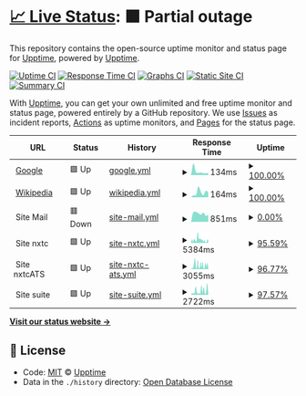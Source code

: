 # [📈 Live Status](https://demo.upptime.js.org): <!--live status--> **🟧 Partial outage**

This repository contains the open-source uptime monitor and status page for [Upptime](https://upptime.js.org), powered by [Upptime](https://github.com/upptime/upptime).

[![Uptime CI](https://github.com/koj-co/upptime/workflows/Uptime%20CI/badge.svg)](https://github.com/koj-co/upptime/actions?query=workflow%3A%22Uptime+CI%22)
[![Response Time CI](https://github.com/koj-co/upptime/workflows/Response%20Time%20CI/badge.svg)](https://github.com/koj-co/upptime/actions?query=workflow%3A%22Response+Time+CI%22)
[![Graphs CI](https://github.com/koj-co/upptime/workflows/Graphs%20CI/badge.svg)](https://github.com/koj-co/upptime/actions?query=workflow%3A%22Graphs+CI%22)
[![Static Site CI](https://github.com/koj-co/upptime/workflows/Static%20Site%20CI/badge.svg)](https://github.com/koj-co/upptime/actions?query=workflow%3A%22Static+Site+CI%22)
[![Summary CI](https://github.com/koj-co/upptime/workflows/Summary%20CI/badge.svg)](https://github.com/koj-co/upptime/actions?query=workflow%3A%22Summary+CI%22)

With [Upptime](https://upptime.js.org), you can get your own unlimited and free uptime monitor and status page, powered entirely by a GitHub repository. We use [Issues](https://github.com/upptime/upptime/issues) as incident reports, [Actions](https://github.com/fmmaia/fmAtAllUptime/actions) as uptime monitors, and [Pages](https://demo.upptime.js.org) for the status page.

<!--start: status pages-->
<!-- This summary is generated by Upptime (https://github.com/upptime/upptime) -->
<!-- Do not edit this manually, your changes will be overwritten -->
<!-- prettier-ignore -->
| URL | Status | History | Response Time | Uptime |
| --- | ------ | ------- | ------------- | ------ |
| <img alt="" src="https://icons.duckduckgo.com/ip3/www.google.com.ico" height="13"> [Google](https://www.google.com) | 🟩 Up | [google.yml](https://github.com/fmmaia/fmAtAllUptime/commits/HEAD/history/google.yml) | <details><summary><img alt="Response time graph" src="./graphs/google/response-time-week.png" height="20"> 134ms</summary><br><a href="https://fmmaia.github.io/fmAtAllUptime/history/google"><img alt="Response time 109" src="https://img.shields.io/endpoint?url=https%3A%2F%2Fraw.githubusercontent.com%2Ffmmaia%2FfmAtAllUptime%2FHEAD%2Fapi%2Fgoogle%2Fresponse-time.json"></a><br><a href="https://fmmaia.github.io/fmAtAllUptime/history/google"><img alt="24-hour response time 79" src="https://img.shields.io/endpoint?url=https%3A%2F%2Fraw.githubusercontent.com%2Ffmmaia%2FfmAtAllUptime%2FHEAD%2Fapi%2Fgoogle%2Fresponse-time-day.json"></a><br><a href="https://fmmaia.github.io/fmAtAllUptime/history/google"><img alt="7-day response time 134" src="https://img.shields.io/endpoint?url=https%3A%2F%2Fraw.githubusercontent.com%2Ffmmaia%2FfmAtAllUptime%2FHEAD%2Fapi%2Fgoogle%2Fresponse-time-week.json"></a><br><a href="https://fmmaia.github.io/fmAtAllUptime/history/google"><img alt="30-day response time 92" src="https://img.shields.io/endpoint?url=https%3A%2F%2Fraw.githubusercontent.com%2Ffmmaia%2FfmAtAllUptime%2FHEAD%2Fapi%2Fgoogle%2Fresponse-time-month.json"></a><br><a href="https://fmmaia.github.io/fmAtAllUptime/history/google"><img alt="1-year response time 109" src="https://img.shields.io/endpoint?url=https%3A%2F%2Fraw.githubusercontent.com%2Ffmmaia%2FfmAtAllUptime%2FHEAD%2Fapi%2Fgoogle%2Fresponse-time-year.json"></a></details> | <details><summary><a href="https://fmmaia.github.io/fmAtAllUptime/history/google">100.00%</a></summary><a href="https://fmmaia.github.io/fmAtAllUptime/history/google"><img alt="All-time uptime 100.00%" src="https://img.shields.io/endpoint?url=https%3A%2F%2Fraw.githubusercontent.com%2Ffmmaia%2FfmAtAllUptime%2FHEAD%2Fapi%2Fgoogle%2Fuptime.json"></a><br><a href="https://fmmaia.github.io/fmAtAllUptime/history/google"><img alt="24-hour uptime 100.00%" src="https://img.shields.io/endpoint?url=https%3A%2F%2Fraw.githubusercontent.com%2Ffmmaia%2FfmAtAllUptime%2FHEAD%2Fapi%2Fgoogle%2Fuptime-day.json"></a><br><a href="https://fmmaia.github.io/fmAtAllUptime/history/google"><img alt="7-day uptime 100.00%" src="https://img.shields.io/endpoint?url=https%3A%2F%2Fraw.githubusercontent.com%2Ffmmaia%2FfmAtAllUptime%2FHEAD%2Fapi%2Fgoogle%2Fuptime-week.json"></a><br><a href="https://fmmaia.github.io/fmAtAllUptime/history/google"><img alt="30-day uptime 100.00%" src="https://img.shields.io/endpoint?url=https%3A%2F%2Fraw.githubusercontent.com%2Ffmmaia%2FfmAtAllUptime%2FHEAD%2Fapi%2Fgoogle%2Fuptime-month.json"></a><br><a href="https://fmmaia.github.io/fmAtAllUptime/history/google"><img alt="1-year uptime 100.00%" src="https://img.shields.io/endpoint?url=https%3A%2F%2Fraw.githubusercontent.com%2Ffmmaia%2FfmAtAllUptime%2FHEAD%2Fapi%2Fgoogle%2Fuptime-year.json"></a></details>
| <img alt="" src="https://icons.duckduckgo.com/ip3/en.wikipedia.org.ico" height="13"> [Wikipedia](https://en.wikipedia.org) | 🟩 Up | [wikipedia.yml](https://github.com/fmmaia/fmAtAllUptime/commits/HEAD/history/wikipedia.yml) | <details><summary><img alt="Response time graph" src="./graphs/wikipedia/response-time-week.png" height="20"> 164ms</summary><br><a href="https://fmmaia.github.io/fmAtAllUptime/history/wikipedia"><img alt="Response time 212" src="https://img.shields.io/endpoint?url=https%3A%2F%2Fraw.githubusercontent.com%2Ffmmaia%2FfmAtAllUptime%2FHEAD%2Fapi%2Fwikipedia%2Fresponse-time.json"></a><br><a href="https://fmmaia.github.io/fmAtAllUptime/history/wikipedia"><img alt="24-hour response time 180" src="https://img.shields.io/endpoint?url=https%3A%2F%2Fraw.githubusercontent.com%2Ffmmaia%2FfmAtAllUptime%2FHEAD%2Fapi%2Fwikipedia%2Fresponse-time-day.json"></a><br><a href="https://fmmaia.github.io/fmAtAllUptime/history/wikipedia"><img alt="7-day response time 164" src="https://img.shields.io/endpoint?url=https%3A%2F%2Fraw.githubusercontent.com%2Ffmmaia%2FfmAtAllUptime%2FHEAD%2Fapi%2Fwikipedia%2Fresponse-time-week.json"></a><br><a href="https://fmmaia.github.io/fmAtAllUptime/history/wikipedia"><img alt="30-day response time 202" src="https://img.shields.io/endpoint?url=https%3A%2F%2Fraw.githubusercontent.com%2Ffmmaia%2FfmAtAllUptime%2FHEAD%2Fapi%2Fwikipedia%2Fresponse-time-month.json"></a><br><a href="https://fmmaia.github.io/fmAtAllUptime/history/wikipedia"><img alt="1-year response time 206" src="https://img.shields.io/endpoint?url=https%3A%2F%2Fraw.githubusercontent.com%2Ffmmaia%2FfmAtAllUptime%2FHEAD%2Fapi%2Fwikipedia%2Fresponse-time-year.json"></a></details> | <details><summary><a href="https://fmmaia.github.io/fmAtAllUptime/history/wikipedia">100.00%</a></summary><a href="https://fmmaia.github.io/fmAtAllUptime/history/wikipedia"><img alt="All-time uptime 100.00%" src="https://img.shields.io/endpoint?url=https%3A%2F%2Fraw.githubusercontent.com%2Ffmmaia%2FfmAtAllUptime%2FHEAD%2Fapi%2Fwikipedia%2Fuptime.json"></a><br><a href="https://fmmaia.github.io/fmAtAllUptime/history/wikipedia"><img alt="24-hour uptime 100.00%" src="https://img.shields.io/endpoint?url=https%3A%2F%2Fraw.githubusercontent.com%2Ffmmaia%2FfmAtAllUptime%2FHEAD%2Fapi%2Fwikipedia%2Fuptime-day.json"></a><br><a href="https://fmmaia.github.io/fmAtAllUptime/history/wikipedia"><img alt="7-day uptime 100.00%" src="https://img.shields.io/endpoint?url=https%3A%2F%2Fraw.githubusercontent.com%2Ffmmaia%2FfmAtAllUptime%2FHEAD%2Fapi%2Fwikipedia%2Fuptime-week.json"></a><br><a href="https://fmmaia.github.io/fmAtAllUptime/history/wikipedia"><img alt="30-day uptime 100.00%" src="https://img.shields.io/endpoint?url=https%3A%2F%2Fraw.githubusercontent.com%2Ffmmaia%2FfmAtAllUptime%2FHEAD%2Fapi%2Fwikipedia%2Fuptime-month.json"></a><br><a href="https://fmmaia.github.io/fmAtAllUptime/history/wikipedia"><img alt="1-year uptime 100.00%" src="https://img.shields.io/endpoint?url=https%3A%2F%2Fraw.githubusercontent.com%2Ffmmaia%2FfmAtAllUptime%2FHEAD%2Fapi%2Fwikipedia%2Fuptime-year.json"></a></details>
| <img alt="" src="https://icons.duckduckgo.com/ip3/null.ico" height="13"> Site Mail | 🟥 Down | [site-mail.yml](https://github.com/fmmaia/fmAtAllUptime/commits/HEAD/history/site-mail.yml) | <details><summary><img alt="Response time graph" src="./graphs/site-mail/response-time-week.png" height="20"> 851ms</summary><br><a href="https://fmmaia.github.io/fmAtAllUptime/history/site-mail"><img alt="Response time 797" src="https://img.shields.io/endpoint?url=https%3A%2F%2Fraw.githubusercontent.com%2Ffmmaia%2FfmAtAllUptime%2FHEAD%2Fapi%2Fsite-mail%2Fresponse-time.json"></a><br><a href="https://fmmaia.github.io/fmAtAllUptime/history/site-mail"><img alt="24-hour response time 725" src="https://img.shields.io/endpoint?url=https%3A%2F%2Fraw.githubusercontent.com%2Ffmmaia%2FfmAtAllUptime%2FHEAD%2Fapi%2Fsite-mail%2Fresponse-time-day.json"></a><br><a href="https://fmmaia.github.io/fmAtAllUptime/history/site-mail"><img alt="7-day response time 851" src="https://img.shields.io/endpoint?url=https%3A%2F%2Fraw.githubusercontent.com%2Ffmmaia%2FfmAtAllUptime%2FHEAD%2Fapi%2Fsite-mail%2Fresponse-time-week.json"></a><br><a href="https://fmmaia.github.io/fmAtAllUptime/history/site-mail"><img alt="30-day response time 750" src="https://img.shields.io/endpoint?url=https%3A%2F%2Fraw.githubusercontent.com%2Ffmmaia%2FfmAtAllUptime%2FHEAD%2Fapi%2Fsite-mail%2Fresponse-time-month.json"></a><br><a href="https://fmmaia.github.io/fmAtAllUptime/history/site-mail"><img alt="1-year response time 809" src="https://img.shields.io/endpoint?url=https%3A%2F%2Fraw.githubusercontent.com%2Ffmmaia%2FfmAtAllUptime%2FHEAD%2Fapi%2Fsite-mail%2Fresponse-time-year.json"></a></details> | <details><summary><a href="https://fmmaia.github.io/fmAtAllUptime/history/site-mail">0.00%</a></summary><a href="https://fmmaia.github.io/fmAtAllUptime/history/site-mail"><img alt="All-time uptime 40.80%" src="https://img.shields.io/endpoint?url=https%3A%2F%2Fraw.githubusercontent.com%2Ffmmaia%2FfmAtAllUptime%2FHEAD%2Fapi%2Fsite-mail%2Fuptime.json"></a><br><a href="https://fmmaia.github.io/fmAtAllUptime/history/site-mail"><img alt="24-hour uptime 0.00%" src="https://img.shields.io/endpoint?url=https%3A%2F%2Fraw.githubusercontent.com%2Ffmmaia%2FfmAtAllUptime%2FHEAD%2Fapi%2Fsite-mail%2Fuptime-day.json"></a><br><a href="https://fmmaia.github.io/fmAtAllUptime/history/site-mail"><img alt="7-day uptime 0.00%" src="https://img.shields.io/endpoint?url=https%3A%2F%2Fraw.githubusercontent.com%2Ffmmaia%2FfmAtAllUptime%2FHEAD%2Fapi%2Fsite-mail%2Fuptime-week.json"></a><br><a href="https://fmmaia.github.io/fmAtAllUptime/history/site-mail"><img alt="30-day uptime 0.00%" src="https://img.shields.io/endpoint?url=https%3A%2F%2Fraw.githubusercontent.com%2Ffmmaia%2FfmAtAllUptime%2FHEAD%2Fapi%2Fsite-mail%2Fuptime-month.json"></a><br><a href="https://fmmaia.github.io/fmAtAllUptime/history/site-mail"><img alt="1-year uptime 0.00%" src="https://img.shields.io/endpoint?url=https%3A%2F%2Fraw.githubusercontent.com%2Ffmmaia%2FfmAtAllUptime%2FHEAD%2Fapi%2Fsite-mail%2Fuptime-year.json"></a></details>
| <img alt="" src="https://icons.duckduckgo.com/ip3/null.ico" height="13"> Site nxtc | 🟩 Up | [site-nxtc.yml](https://github.com/fmmaia/fmAtAllUptime/commits/HEAD/history/site-nxtc.yml) | <details><summary><img alt="Response time graph" src="./graphs/site-nxtc/response-time-week.png" height="20"> 5384ms</summary><br><a href="https://fmmaia.github.io/fmAtAllUptime/history/site-nxtc"><img alt="Response time 2301" src="https://img.shields.io/endpoint?url=https%3A%2F%2Fraw.githubusercontent.com%2Ffmmaia%2FfmAtAllUptime%2FHEAD%2Fapi%2Fsite-nxtc%2Fresponse-time.json"></a><br><a href="https://fmmaia.github.io/fmAtAllUptime/history/site-nxtc"><img alt="24-hour response time 5590" src="https://img.shields.io/endpoint?url=https%3A%2F%2Fraw.githubusercontent.com%2Ffmmaia%2FfmAtAllUptime%2FHEAD%2Fapi%2Fsite-nxtc%2Fresponse-time-day.json"></a><br><a href="https://fmmaia.github.io/fmAtAllUptime/history/site-nxtc"><img alt="7-day response time 5384" src="https://img.shields.io/endpoint?url=https%3A%2F%2Fraw.githubusercontent.com%2Ffmmaia%2FfmAtAllUptime%2FHEAD%2Fapi%2Fsite-nxtc%2Fresponse-time-week.json"></a><br><a href="https://fmmaia.github.io/fmAtAllUptime/history/site-nxtc"><img alt="30-day response time 3310" src="https://img.shields.io/endpoint?url=https%3A%2F%2Fraw.githubusercontent.com%2Ffmmaia%2FfmAtAllUptime%2FHEAD%2Fapi%2Fsite-nxtc%2Fresponse-time-month.json"></a><br><a href="https://fmmaia.github.io/fmAtAllUptime/history/site-nxtc"><img alt="1-year response time 2392" src="https://img.shields.io/endpoint?url=https%3A%2F%2Fraw.githubusercontent.com%2Ffmmaia%2FfmAtAllUptime%2FHEAD%2Fapi%2Fsite-nxtc%2Fresponse-time-year.json"></a></details> | <details><summary><a href="https://fmmaia.github.io/fmAtAllUptime/history/site-nxtc">95.59%</a></summary><a href="https://fmmaia.github.io/fmAtAllUptime/history/site-nxtc"><img alt="All-time uptime 99.45%" src="https://img.shields.io/endpoint?url=https%3A%2F%2Fraw.githubusercontent.com%2Ffmmaia%2FfmAtAllUptime%2FHEAD%2Fapi%2Fsite-nxtc%2Fuptime.json"></a><br><a href="https://fmmaia.github.io/fmAtAllUptime/history/site-nxtc"><img alt="24-hour uptime 83.28%" src="https://img.shields.io/endpoint?url=https%3A%2F%2Fraw.githubusercontent.com%2Ffmmaia%2FfmAtAllUptime%2FHEAD%2Fapi%2Fsite-nxtc%2Fuptime-day.json"></a><br><a href="https://fmmaia.github.io/fmAtAllUptime/history/site-nxtc"><img alt="7-day uptime 95.59%" src="https://img.shields.io/endpoint?url=https%3A%2F%2Fraw.githubusercontent.com%2Ffmmaia%2FfmAtAllUptime%2FHEAD%2Fapi%2Fsite-nxtc%2Fuptime-week.json"></a><br><a href="https://fmmaia.github.io/fmAtAllUptime/history/site-nxtc"><img alt="30-day uptime 97.95%" src="https://img.shields.io/endpoint?url=https%3A%2F%2Fraw.githubusercontent.com%2Ffmmaia%2FfmAtAllUptime%2FHEAD%2Fapi%2Fsite-nxtc%2Fuptime-month.json"></a><br><a href="https://fmmaia.github.io/fmAtAllUptime/history/site-nxtc"><img alt="1-year uptime 98.27%" src="https://img.shields.io/endpoint?url=https%3A%2F%2Fraw.githubusercontent.com%2Ffmmaia%2FfmAtAllUptime%2FHEAD%2Fapi%2Fsite-nxtc%2Fuptime-year.json"></a></details>
| <img alt="" src="https://icons.duckduckgo.com/ip3/null.ico" height="13"> Site nxtcATS | 🟩 Up | [site-nxtc-ats.yml](https://github.com/fmmaia/fmAtAllUptime/commits/HEAD/history/site-nxtc-ats.yml) | <details><summary><img alt="Response time graph" src="./graphs/site-nxtc-ats/response-time-week.png" height="20"> 3055ms</summary><br><a href="https://fmmaia.github.io/fmAtAllUptime/history/site-nxtc-ats"><img alt="Response time 1857" src="https://img.shields.io/endpoint?url=https%3A%2F%2Fraw.githubusercontent.com%2Ffmmaia%2FfmAtAllUptime%2FHEAD%2Fapi%2Fsite-nxtc-ats%2Fresponse-time.json"></a><br><a href="https://fmmaia.github.io/fmAtAllUptime/history/site-nxtc-ats"><img alt="24-hour response time 5006" src="https://img.shields.io/endpoint?url=https%3A%2F%2Fraw.githubusercontent.com%2Ffmmaia%2FfmAtAllUptime%2FHEAD%2Fapi%2Fsite-nxtc-ats%2Fresponse-time-day.json"></a><br><a href="https://fmmaia.github.io/fmAtAllUptime/history/site-nxtc-ats"><img alt="7-day response time 3055" src="https://img.shields.io/endpoint?url=https%3A%2F%2Fraw.githubusercontent.com%2Ffmmaia%2FfmAtAllUptime%2FHEAD%2Fapi%2Fsite-nxtc-ats%2Fresponse-time-week.json"></a><br><a href="https://fmmaia.github.io/fmAtAllUptime/history/site-nxtc-ats"><img alt="30-day response time 2249" src="https://img.shields.io/endpoint?url=https%3A%2F%2Fraw.githubusercontent.com%2Ffmmaia%2FfmAtAllUptime%2FHEAD%2Fapi%2Fsite-nxtc-ats%2Fresponse-time-month.json"></a><br><a href="https://fmmaia.github.io/fmAtAllUptime/history/site-nxtc-ats"><img alt="1-year response time 1950" src="https://img.shields.io/endpoint?url=https%3A%2F%2Fraw.githubusercontent.com%2Ffmmaia%2FfmAtAllUptime%2FHEAD%2Fapi%2Fsite-nxtc-ats%2Fresponse-time-year.json"></a></details> | <details><summary><a href="https://fmmaia.github.io/fmAtAllUptime/history/site-nxtc-ats">96.77%</a></summary><a href="https://fmmaia.github.io/fmAtAllUptime/history/site-nxtc-ats"><img alt="All-time uptime 99.42%" src="https://img.shields.io/endpoint?url=https%3A%2F%2Fraw.githubusercontent.com%2Ffmmaia%2FfmAtAllUptime%2FHEAD%2Fapi%2Fsite-nxtc-ats%2Fuptime.json"></a><br><a href="https://fmmaia.github.io/fmAtAllUptime/history/site-nxtc-ats"><img alt="24-hour uptime 88.11%" src="https://img.shields.io/endpoint?url=https%3A%2F%2Fraw.githubusercontent.com%2Ffmmaia%2FfmAtAllUptime%2FHEAD%2Fapi%2Fsite-nxtc-ats%2Fuptime-day.json"></a><br><a href="https://fmmaia.github.io/fmAtAllUptime/history/site-nxtc-ats"><img alt="7-day uptime 96.77%" src="https://img.shields.io/endpoint?url=https%3A%2F%2Fraw.githubusercontent.com%2Ffmmaia%2FfmAtAllUptime%2FHEAD%2Fapi%2Fsite-nxtc-ats%2Fuptime-week.json"></a><br><a href="https://fmmaia.github.io/fmAtAllUptime/history/site-nxtc-ats"><img alt="30-day uptime 98.29%" src="https://img.shields.io/endpoint?url=https%3A%2F%2Fraw.githubusercontent.com%2Ffmmaia%2FfmAtAllUptime%2FHEAD%2Fapi%2Fsite-nxtc-ats%2Fuptime-month.json"></a><br><a href="https://fmmaia.github.io/fmAtAllUptime/history/site-nxtc-ats"><img alt="1-year uptime 98.20%" src="https://img.shields.io/endpoint?url=https%3A%2F%2Fraw.githubusercontent.com%2Ffmmaia%2FfmAtAllUptime%2FHEAD%2Fapi%2Fsite-nxtc-ats%2Fuptime-year.json"></a></details>
| <img alt="" src="https://icons.duckduckgo.com/ip3/null.ico" height="13"> Site suite | 🟩 Up | [site-suite.yml](https://github.com/fmmaia/fmAtAllUptime/commits/HEAD/history/site-suite.yml) | <details><summary><img alt="Response time graph" src="./graphs/site-suite/response-time-week.png" height="20"> 2722ms</summary><br><a href="https://fmmaia.github.io/fmAtAllUptime/history/site-suite"><img alt="Response time 1751" src="https://img.shields.io/endpoint?url=https%3A%2F%2Fraw.githubusercontent.com%2Ffmmaia%2FfmAtAllUptime%2FHEAD%2Fapi%2Fsite-suite%2Fresponse-time.json"></a><br><a href="https://fmmaia.github.io/fmAtAllUptime/history/site-suite"><img alt="24-hour response time 3424" src="https://img.shields.io/endpoint?url=https%3A%2F%2Fraw.githubusercontent.com%2Ffmmaia%2FfmAtAllUptime%2FHEAD%2Fapi%2Fsite-suite%2Fresponse-time-day.json"></a><br><a href="https://fmmaia.github.io/fmAtAllUptime/history/site-suite"><img alt="7-day response time 2722" src="https://img.shields.io/endpoint?url=https%3A%2F%2Fraw.githubusercontent.com%2Ffmmaia%2FfmAtAllUptime%2FHEAD%2Fapi%2Fsite-suite%2Fresponse-time-week.json"></a><br><a href="https://fmmaia.github.io/fmAtAllUptime/history/site-suite"><img alt="30-day response time 1891" src="https://img.shields.io/endpoint?url=https%3A%2F%2Fraw.githubusercontent.com%2Ffmmaia%2FfmAtAllUptime%2FHEAD%2Fapi%2Fsite-suite%2Fresponse-time-month.json"></a><br><a href="https://fmmaia.github.io/fmAtAllUptime/history/site-suite"><img alt="1-year response time 1837" src="https://img.shields.io/endpoint?url=https%3A%2F%2Fraw.githubusercontent.com%2Ffmmaia%2FfmAtAllUptime%2FHEAD%2Fapi%2Fsite-suite%2Fresponse-time-year.json"></a></details> | <details><summary><a href="https://fmmaia.github.io/fmAtAllUptime/history/site-suite">97.57%</a></summary><a href="https://fmmaia.github.io/fmAtAllUptime/history/site-suite"><img alt="All-time uptime 99.44%" src="https://img.shields.io/endpoint?url=https%3A%2F%2Fraw.githubusercontent.com%2Ffmmaia%2FfmAtAllUptime%2FHEAD%2Fapi%2Fsite-suite%2Fuptime.json"></a><br><a href="https://fmmaia.github.io/fmAtAllUptime/history/site-suite"><img alt="24-hour uptime 93.17%" src="https://img.shields.io/endpoint?url=https%3A%2F%2Fraw.githubusercontent.com%2Ffmmaia%2FfmAtAllUptime%2FHEAD%2Fapi%2Fsite-suite%2Fuptime-day.json"></a><br><a href="https://fmmaia.github.io/fmAtAllUptime/history/site-suite"><img alt="7-day uptime 97.57%" src="https://img.shields.io/endpoint?url=https%3A%2F%2Fraw.githubusercontent.com%2Ffmmaia%2FfmAtAllUptime%2FHEAD%2Fapi%2Fsite-suite%2Fuptime-week.json"></a><br><a href="https://fmmaia.github.io/fmAtAllUptime/history/site-suite"><img alt="30-day uptime 98.79%" src="https://img.shields.io/endpoint?url=https%3A%2F%2Fraw.githubusercontent.com%2Ffmmaia%2FfmAtAllUptime%2FHEAD%2Fapi%2Fsite-suite%2Fuptime-month.json"></a><br><a href="https://fmmaia.github.io/fmAtAllUptime/history/site-suite"><img alt="1-year uptime 98.26%" src="https://img.shields.io/endpoint?url=https%3A%2F%2Fraw.githubusercontent.com%2Ffmmaia%2FfmAtAllUptime%2FHEAD%2Fapi%2Fsite-suite%2Fuptime-year.json"></a></details>

<!--end: status pages-->

[**Visit our status website →**](https://demo.upptime.js.org)

## 📄 License

- Code: [MIT](./LICENSE) © [Upptime](https://upptime.js.org)
- Data in the `./history` directory: [Open Database License](https://opendatacommons.org/licenses/odbl/1-0/)
